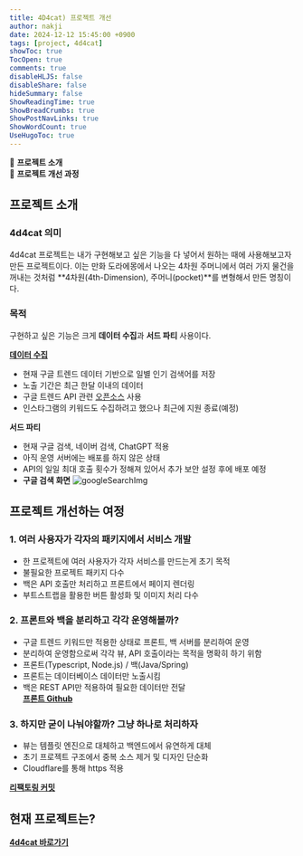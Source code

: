 ```yaml
---
title: 4D4cat) 프로젝트 개선
author: nakji
date: 2024-12-12 15:45:00 +0900
tags: [project, 4d4cat]
showToc: true
TocOpen: true
comments: true
disableHLJS: false
disableShare: false
hideSummary: false
ShowReadingTime: true
ShowBreadCrumbs: true
ShowPostNavLinks: true
ShowWordCount: true
UseHugoToc: true
---
```

🔔 **프로젝트 소개**   
🔔 **프로젝트 개선 과정**   


## **프로젝트 소개**
### **4d4cat 의미**
4d4cat 프로젝트는 내가 구현해보고 싶은 기능을 다 넣어서 원하는 때에 사용해보고자 만든  프로젝트이다. 이는 만화 도라에몽에서 나오는 4차원 주머니에서 여러 가지 물건을 꺼내는 것처럼 **4차원(4th-Dimension), 주머니(pocket)**를 변형해서 만든 명칭이다.

### **목적**
구현하고 싶은 기능은 크게 **데이터 수집**과 **서드 파티** 사용이다.

**<a href="https://4d4cat.site/trend" target="_blank">데이터 수집</a>**
- 현재 구글 트렌드 데이터 기반으로 일별 인기 검색어를 저장
- 노출 기간은 최근 한달 이내의 데이터
- 구글 트렌드 API 관련 <a href="https://github.com/pat310/google-trends-api" target="_blank">오픈소스</a> 사용
- 인스타그램의 키워드도 수집하려고 했으나 최근에 지원 종료(예정)     

**서드 파티**
- 현재 구글 검색, 네이버 검색, ChatGPT 적용
- 아직 운영 서버에는 배포를 하지 않은 상태
- API의 일일 최대 호출 횟수가 정해져 있어서 추가 보안 설정 후에 배포 예정
- **구글 검색 화면**
![googleSearchImg](https://yuuuuuuyu.github.io/images/2024/4d4cat1.png)


## **프로젝트 개선하는 여정**
### **1. 여러 사용자가 각자의 패키지에서 서비스 개발**
- 한 프로젝트에 여러 사용자가 각자 서비스를 만드는게 초기 목적
- 불필요한 프로젝트 패키지 다수
- 백은 API 호출만 처리하고 프론트에서 페이지 렌더링
- 부트스트랩을 활용한 버튼 활성화 및 이미지 처리 다수

### **2. 프론트와 백을 분리하고 각각 운영해볼까?**
- 구글 트렌드 키워드만 적용한 상태로 프론트, 백 서버를 분리하여 운영
- 분리하여 운영함으로써 각각 뷰, API 호출이라는 목적을 명확히 하기 위함
- 프론트(Typescript, Node.js) / 백(Java/Spring)
- 프론트는 데이터베이스 데이터만 노출시킴
- 백은 REST API만 적용하여 필요한 데이터만 전달     
**<a href="https://github.com/YuuuuuuYu/4D4cat-Front" target="_blank">프론트 Github</a>**

### **3. 하지만 굳이 나눠야할까? 그냥 하나로 처리하자**
- 뷰는 템플릿 엔진으로 대체하고 백엔드에서 유연하게 대체
- 초기 프로젝트 구조에서 중복 소스 제거 및 디자인 단순화
- Cloudflare를 통해 https 적용

**<a href="https://github.com/YuuuuuuYu/4D4cat/commit/af8af93b874bec8e378d264deb7e7695279396e8" target="_blank">리팩토링 커밋</a>**


## **현재 프로젝트는?**
**<a href="https://4d4cat.site/about" target="_blank">4d4cat 바로가기</a>**
